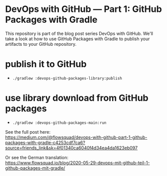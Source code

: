 # DevOps with GitHub — Part 1: GitHub Packages with Gradle

This repository is part of the blog post series DevOps with GitHub. We'll take a look at how to use GitHub Packages with Gradle to publish your artifacts to your GitHub repository.

# publish it to GitHub
- `./gradlew :devops-github-packages-library:publish`

# use library download from GitHub packages
- `./gradlew :devops-github-packages-main:run`

See the full post here:\
https://medium.com/@flowsquad/devops-with-github-part-1-github-packages-with-gradle-c4253cdf7ca6?source=friends_link&sk=4f01340ca6040f4d34ea4da1623eb097

Or see the German translation:\
https://www.flowsquad.io/blog/2020-05-29-devops-mit-github-teil-1-github-packages-mit-gradle/
